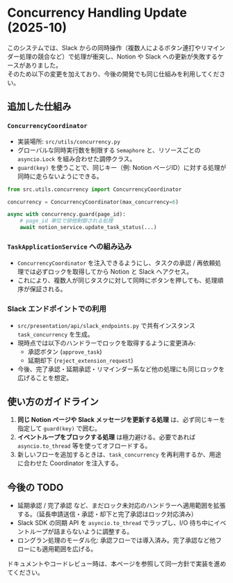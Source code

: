 # Concurrency Handling Update (2025-10)

このシステムでは、Slack からの同時操作（複数人によるボタン連打やリマインダー処理の競合など）で処理が衝突し、Notion や Slack への更新が失敗するケースがありました。  
そのため以下の変更を加えており、今後の開発でも同じ仕組みを利用してください。

## 追加した仕組み

### `ConcurrencyCoordinator`
- 実装場所: `src/utils/concurrency.py`
- グローバルな同時実行数を制限する `Semaphore` と、リソースごとの `asyncio.Lock` を組み合わせた調停クラス。
- `guard(key)` を使うことで、同じキー（例: Notion ページID）に対する処理が同時に走らないようにできる。

```python
from src.utils.concurrency import ConcurrencyCoordinator

concurrency = ConcurrencyCoordinator(max_concurrency=6)

async with concurrency.guard(page_id):
    # page_id 単位で排他制御される処理
    await notion_service.update_task_status(...)
```

### `TaskApplicationService` への組み込み
- `ConcurrencyCoordinator` を注入できるようにし、タスクの承認 / 再依頼処理では必ずロックを取得してから Notion と Slack へアクセス。
- これにより、複数人が同じタスクに対して同時にボタンを押しても、処理順序が保証される。

### Slack エンドポイントでの利用
- `src/presentation/api/slack_endpoints.py` で共有インスタンス `task_concurrency` を生成。
- 現時点では以下のハンドラーでロックを取得するように変更済み:
  - 承認ボタン (`approve_task`)
  - 延期却下 (`reject_extension_request`)
- 今後、完了承認・延期承認・リマインダー系など他の処理にも同じロックを広げることを想定。

## 使い方のガイドライン

1. **同じ Notion ページや Slack メッセージを更新する処理** は、必ず同じキーを指定して `guard(key)` で囲む。
2. **イベントループをブロックする処理** は極力避ける。必要であれば `asyncio.to_thread` 等を使ってオフロードする。
3. 新しいフローを追加するときは、`task_concurrency` を再利用するか、用途に合わせた Coordinator を注入する。

## 今後の TODO

- 延期承認 / 完了承認 など、まだロック未対応のハンドラーへ適用範囲を拡張する。（延長申請送信・承認・却下と完了承認はロック対応済み）
- Slack SDK の同期 API を `asyncio.to_thread` でラップし、I/O 待ち中にイベントループが詰まらないように調整する。
- ロングラン処理のモーダル化: 承認フローでは導入済み。完了承認など他フローにも適用範囲を広げる。

ドキュメントやコードレビュー時は、本ページを参照して同一方針で実装を進めてください。
